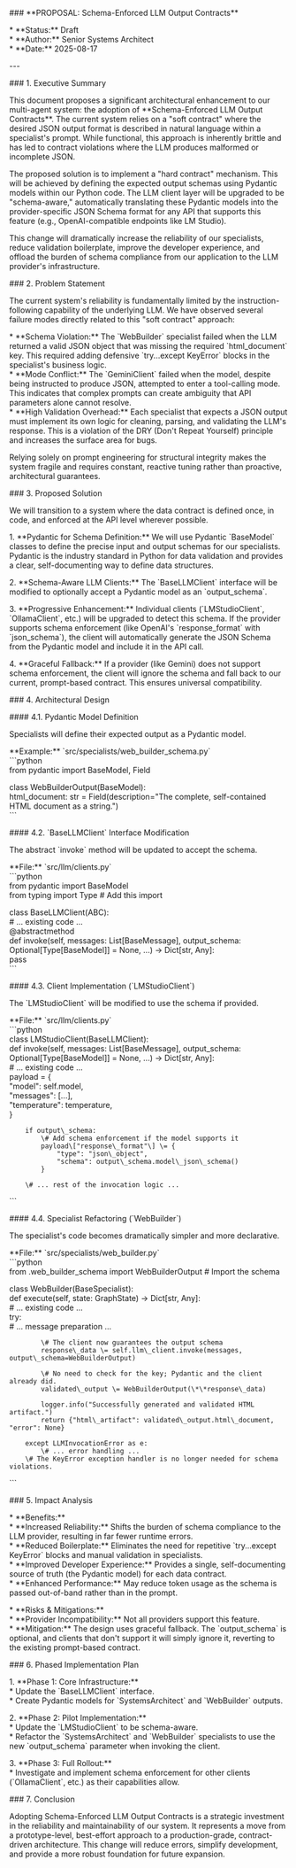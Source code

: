 \#\#\# \*\*PROPOSAL: Schema-Enforced LLM Output Contracts\*\*

\*   \*\*Status:\*\* Draft  
\*   \*\*Author:\*\* Senior Systems Architect  
\*   \*\*Date:\*\* 2025-08-17

\---

\#\#\# 1\. Executive Summary

This document proposes a significant architectural enhancement to our multi-agent system: the adoption of \*\*Schema-Enforced LLM Output Contracts\*\*. The current system relies on a "soft contract" where the desired JSON output format is described in natural language within a specialist's prompt. While functional, this approach is inherently brittle and has led to contract violations where the LLM produces malformed or incomplete JSON.

The proposed solution is to implement a "hard contract" mechanism. This will be achieved by defining the expected output schemas using Pydantic models within our Python code. The LLM client layer will be upgraded to be "schema-aware," automatically translating these Pydantic models into the provider-specific JSON Schema format for any API that supports this feature (e.g., OpenAI-compatible endpoints like LM Studio).

This change will dramatically increase the reliability of our specialists, reduce validation boilerplate, improve the developer experience, and offload the burden of schema compliance from our application to the LLM provider's infrastructure.

\#\#\# 2\. Problem Statement

The current system's reliability is fundamentally limited by the instruction-following capability of the underlying LLM. We have observed several failure modes directly related to this "soft contract" approach:

\*   \*\*Schema Violation:\*\* The \`WebBuilder\` specialist failed when the LLM returned a valid JSON object that was missing the required \`html\_document\` key. This required adding defensive \`try...except KeyError\` blocks in the specialist's business logic.  
\*   \*\*Mode Conflict:\*\* The \`GeminiClient\` failed when the model, despite being instructed to produce JSON, attempted to enter a tool-calling mode. This indicates that complex prompts can create ambiguity that API parameters alone cannot resolve.  
\*   \*\*High Validation Overhead:\*\* Each specialist that expects a JSON output must implement its own logic for cleaning, parsing, and validating the LLM's response. This is a violation of the DRY (Don't Repeat Yourself) principle and increases the surface area for bugs.

Relying solely on prompt engineering for structural integrity makes the system fragile and requires constant, reactive tuning rather than proactive, architectural guarantees.

\#\#\# 3\. Proposed Solution

We will transition to a system where the data contract is defined once, in code, and enforced at the API level wherever possible.

1\.  \*\*Pydantic for Schema Definition:\*\* We will use Pydantic \`BaseModel\` classes to define the precise input and output schemas for our specialists. Pydantic is the industry standard in Python for data validation and provides a clear, self-documenting way to define data structures.

2\.  \*\*Schema-Aware LLM Clients:\*\* The \`BaseLLMClient\` interface will be modified to optionally accept a Pydantic model as an \`output\_schema\`.

3\.  \*\*Progressive Enhancement:\*\* Individual clients (\`LMStudioClient\`, \`OllamaClient\`, etc.) will be upgraded to detect this schema. If the provider supports schema enforcement (like OpenAI's \`response\_format\` with \`json\_schema\`), the client will automatically generate the JSON Schema from the Pydantic model and include it in the API call.

4\.  \*\*Graceful Fallback:\*\* If a provider (like Gemini) does not support schema enforcement, the client will ignore the schema and fall back to our current, prompt-based contract. This ensures universal compatibility.

\#\#\# 4\. Architectural Design

\#\#\#\# 4.1. Pydantic Model Definition

Specialists will define their expected output as a Pydantic model.

\*\*Example:\*\* \`src/specialists/web\_builder\_schema.py\`  
\`\`\`python  
from pydantic import BaseModel, Field

class WebBuilderOutput(BaseModel):  
    html\_document: str \= Field(description="The complete, self-contained HTML document as a string.")  
\`\`\`

\#\#\#\# 4.2. \`BaseLLMClient\` Interface Modification

The abstract \`invoke\` method will be updated to accept the schema.

\*\*File:\*\* \`src/llm/clients.py\`  
\`\`\`python  
from pydantic import BaseModel  
from typing import Type \# Add this import

class BaseLLMClient(ABC):  
    \# ... existing code ...  
    @abstractmethod  
    def invoke(self, messages: List\[BaseMessage\], output\_schema: Optional\[Type\[BaseModel\]\] \= None, ...) \-\> Dict\[str, Any\]:  
        pass  
\`\`\`

\#\#\#\# 4.3. Client Implementation (\`LMStudioClient\`)

The \`LMStudioClient\` will be modified to use the schema if provided.

\*\*File:\*\* \`src/llm/clients.py\`  
\`\`\`python  
class LMStudioClient(BaseLLMClient):  
    def invoke(self, messages: List\[BaseMessage\], output\_schema: Optional\[Type\[BaseModel\]\] \= None, ...) \-\> Dict\[str, Any\]:  
        \# ... existing code ...  
        payload \= {  
            "model": self.model,  
            "messages": \[...\],  
            "temperature": temperature,  
        }

        if output\_schema:  
            \# Add schema enforcement if the model supports it  
            payload\["response\_format"\] \= {  
                "type": "json\_object",  
                "schema": output\_schema.model\_json\_schema()  
            }  
          
        \# ... rest of the invocation logic ...  
\`\`\`

\#\#\#\# 4.4. Specialist Refactoring (\`WebBuilder\`)

The specialist's code becomes dramatically simpler and more declarative.

\*\*File:\*\* \`src/specialists/web\_builder.py\`  
\`\`\`python  
from .web\_builder\_schema import WebBuilderOutput \# Import the schema

class WebBuilder(BaseSpecialist):  
    def execute(self, state: GraphState) \-\> Dict\[str, Any\]:  
        \# ... existing code ...  
        try:  
            \# ... message preparation ...  
              
            \# The client now guarantees the output schema  
            response\_data \= self.llm\_client.invoke(messages, output\_schema=WebBuilderOutput)  
              
            \# No need to check for the key; Pydantic and the client already did.  
            validated\_output \= WebBuilderOutput(\*\*response\_data)

            logger.info("Successfully generated and validated HTML artifact.")  
            return {"html\_artifact": validated\_output.html\_document, "error": None}

        except LLMInvocationError as e:  
            \# ... error handling ...  
        \# The KeyError exception handler is no longer needed for schema violations.  
\`\`\`

\#\#\# 5\. Impact Analysis

\*   \*\*Benefits:\*\*  
    \*   \*\*Increased Reliability:\*\* Shifts the burden of schema compliance to the LLM provider, resulting in far fewer runtime errors.  
    \*   \*\*Reduced Boilerplate:\*\* Eliminates the need for repetitive \`try...except KeyError\` blocks and manual validation in specialists.  
    \*   \*\*Improved Developer Experience:\*\* Provides a single, self-documenting source of truth (the Pydantic model) for each data contract.  
    \*   \*\*Enhanced Performance:\*\* May reduce token usage as the schema is passed out-of-band rather than in the prompt.

\*   \*\*Risks & Mitigations:\*\*  
    \*   \*\*Provider Incompatibility:\*\* Not all providers support this feature.  
    \*   \*\*Mitigation:\*\* The design uses graceful fallback. The \`output\_schema\` is optional, and clients that don't support it will simply ignore it, reverting to the existing prompt-based contract.

\#\#\# 6\. Phased Implementation Plan

1\.  \*\*Phase 1: Core Infrastructure:\*\*  
    \*   Update the \`BaseLLMClient\` interface.  
    \*   Create Pydantic models for \`SystemsArchitect\` and \`WebBuilder\` outputs.

2\.  \*\*Phase 2: Pilot Implementation:\*\*  
    \*   Update the \`LMStudioClient\` to be schema-aware.  
    \*   Refactor the \`SystemsArchitect\` and \`WebBuilder\` specialists to use the new \`output\_schema\` parameter when invoking the client.

3\.  \*\*Phase 3: Full Rollout:\*\*  
    \*   Investigate and implement schema enforcement for other clients (\`OllamaClient\`, etc.) as their capabilities allow.

\#\#\# 7\. Conclusion

Adopting Schema-Enforced LLM Output Contracts is a strategic investment in the reliability and maintainability of our system. It represents a move from a prototype-level, best-effort approach to a production-grade, contract-driven architecture. This change will reduce errors, simplify development, and provide a more robust foundation for future expansion.  
